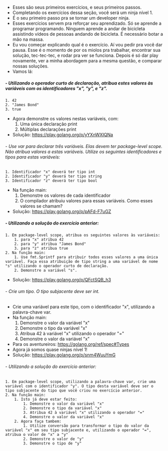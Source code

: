 - Esses são seus primeiros exercícios, e seus primeiros passos.
- Completando os exercícios dessa seção, você será um ninja nível 1.
- É o seu primeiro passo pra se tornar um developer ninja.
- Esses exercícios servem pra reforçar seu aprendizado. Só se aprende a programar programando. Ninguem aprende a andar de bicicleta assistindo vídeos de pessoas andando de bicicleta. É necessário botar a mão na massa.
- Eu vou começar explicando qual é o exercício. Aí vou pedir pra você dar pausa. Esse é o momento de por os miolos pra trabalhar, encontrar sua solução, tec-tec-tec, e rodar pra ver se funciona. Depois é só dar play novamente, ver a minha abordagem para a mesma questão, e comparar nossas soluções.
- Vamos lá:

##### - Utilizando o operador curto de declaração, atribua estes valores às variáveis com os identificadores "x", "y", e "z".
    1. 42
    2. "James Bond"
    3. true
- Agora demonstre os valores nestas variáveis, com:
    1. Uma única declaração print
    2. Múltiplas declarações print
- Solução: https://play.golang.org/p/yYXnWXIQNa

###### - Use var para declarar três variáveis. Elas devem ter package-level scope. Não atribua valores a estas variáveis. Utilize os seguintes identificadores e tipos para estas variáveis:
    1. Identificador "x" deverá ter tipo int
    2. Identificador "y" deverá ter tipo string
    3. Identificador "z" deverá ter tipo bool
- Na função main:
    1. Demonstre os valores de cada identificador
    2. O compilador atribuiu valores para essas variáveis. Como esses valores se chamam?
- Solução: https://play.golang.org/p/pAFd-F7uGZ

##### - Utilizando a solução do exercício anterior:
    1. Em package-level scope, atribua os seguintes valores às variáveis:
        1. para "x" atribua 42
        2. para "y" atribua "James Bond"
        3. para "z" atribua true
    2. Na função main:
        1. Use fmt.Sprintf para atribuir todos esses valores a uma única variável. Faça essa atribuição de tipo string a uma variável de nome "s" utilizando o operador curto de declaração.
        2. Demonstre a variável "s".
- Solução: https://play.golang.org/p/QFctSQB_h3 



###### - Crie um tipo. O tipo subjacente deve ser int.
- Crie uma variável para este tipo, com o identificador "x", utilizando a palavra-chave var.
- Na função main:
    1. Demonstre o valor da variável "x"
    2. Demonstre o tipo da variável "x"
    3. Atribua 42 à variável "x" utilizando o operador "="
    4. Demonstre o valor da variável "x"
- Para os aventureiros: https://golang.org/ref/spec#Types
- Agora já somos quase ninjas nível 1!
- Solução: https://play.golang.org/p/snm4WuuYmG 

###### - Utilizando a solução do exercício anterior:
    1. Em package-level scope, utilizando a palavra-chave var, crie uma variável com o identificador "y". O tipo desta variável deve ser o tipo subjacente do tipo que você criou no exercício anterior.
    2. Na função main:
        1. Isto já deve estar feito:
            1. Demonstre o valor da variável "x"
            2. Demonstre o tipo da variável "x"
            3. Atribua 42 à variável "x" utilizando o operador "="
            4. Demonstre o valor da variável "x"
        2. Agora faça tambem:
            1. Utilize conversão para transformar o tipo do valor da variável "x" em seu tipo subjacente e, utilizando o operador "=", atribua o valor de "x" a "y"
            2. Demonstre o valor de "y"
            3. Demonstre o tipo de "y"